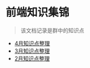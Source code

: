 # 前端知识集锦

> 该文档记录是群中的知识点

- [4月知识点整理](https://github.com/KieSun/Front-end-knowledge/blob/master/2018/4%E6%9C%88/knowledge.md)
- [3月知识点整理](https://github.com/KieSun/Front-end-knowledge/blob/master/2018/3%E6%9C%88/knowledge.md) 
- [2月知识点整理](https://github.com/KieSun/Front-end-knowledge/blob/master/2018/2%E6%9C%88/knowledge.md)
